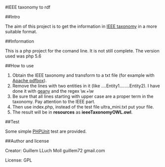 #IEEE taxonomy to rdf

##Intro

The aim of this project is to get the information in [IEEE taxonomy](http://www.ieee.org/documents/taxonomy_v101.pdf) in a more suitable format. 

##Information

This is a php project for the comand line. It is not still complete. The version used was php 5.6

##How to use 

1. Obtain the IEEE taxonomy and transform to a txt file (for example with [Apache pdfbox](http://pdfbox.apache.org/)). 
2. Remove the lines with two entities in it (like ....Entity1........Entity2). I have done 
it with [geany](http://www.geany.org/) and the regex \w\.+\w
2. Be sure that all lines starting with upper case are a proper term in the taxonomy. Pay attention
to the IEEE part.
3. Then use index.php, instead of the test file ultra_mini.txt put your file.
4. The result will be in **resources** as **ieeeTaxonomyOWL.owl**.



##Test

Some simple [PHPUnit](https://phpunit.de/) test are provided.


##Author and license 

Creator: Guillem LLuch Moll guillem72 gmail.com

License: GPL  
